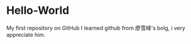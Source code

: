 # Hello-World
My first repository on GitHub
I learned github from 廖雪峰's bolg, i very appreciate him.
